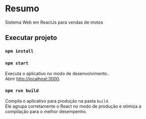 # Resumo

Sistema Web em ReactJs para vendas de motos

## Executar projeto
### `npm install`

### `npm start`

Executa o aplicativo no modo de desenvolvimento..\
Abrir [http://localhost:3000](http://localhost:3000).

### `npm run build`

Compila o aplicativo para produção na pasta `build`.\
Ele agrupa corretamente o React no modo de produção e otimiza a compilação para o melhor desempenho.
